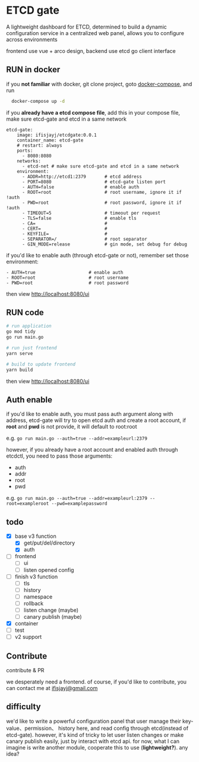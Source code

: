 # ETCD gate

A lightweight dashboard for ETCD, determined to build a dynamic configuration service in a centralized web panel, allows you to configure across environments

frontend use vue + arco design, backend use etcd go client interface

## RUN in docker

if you **not familiar** with docker, git clone project, goto [docker-compose](https://github.com/Jayj1997/etcdgate/blob/base/docker-compose.yaml), and run

``` bash
  docker-compose up -d
```

if you **already have a etcd compose file**, add this in your compose file, make sure etcd-gate and etcd in a same network

```docker
etcd-gate:
    image: ifisjayj/etcdgate:0.0.1
    container_name: etcd-gate
    # restart: always
    ports:
      - 8080:8080
    networks:
      - etcd-net # make sure etcd-gate and etcd in a same network
    environment:
      - ADDR=http://etcd1:2379       # etcd address
      - PORT=8080                    # etcd-gate listen port
      - AUTH=false                   # enable auth
      - ROOT=root                    # root username, ignore it if !auth
      - PWD=root                     # root password, ignore it if !auth
      - TIMEOUT=5                    # timeout per request
      - TLS=false                    # enable tls
      - CA=                          #
      - CERT=                        #
      - KEYFILE=                     #
      - SEPARATOR=/                  # root separator
      - GIN_MODE=release             # gin mode, set debug for debug
```

if you'd like to enable auth (through etcd-gate or not), remember set those environment:

```docker
- AUTH=true                    # enable auth
- ROOT=root                    # root username
- PWD=root                     # root password
```

then view <http://localhost:8080/ui>

## RUN code

``` bash
# run application
go mod tidy
go run main.go

# run just frontend
yarn serve

# build to update frontend
yarn build
```

then view <http://localhost:8080/ui>

## Auth enable

if you'd like to enable auth, you must pass auth argument along with address, etcd-gate will try to open etcd auth and create a root account, if **root** and **pwd** is not provide, it will default to root:root

e.g. ` go run main.go --auth=true --addr=exampleurl:2379 `

however, if you already have a root account and enabled auth through etcdctl, you need to pass those arguments:

* auth
* addr
* root
* pwd

e.g. ` go run main.go --auth=true --addr=exampleurl:2379 --root=exampleroot --pwd=examplepassword `

## todo

* [x] base v3 function
  * [x] get/put/del/directory
  * [x] auth
* [ ] frontend
  * [ ] ui
  * [ ] listen opened config
* [ ] finish v3 function
  * [ ] tls
  * [ ] history
  * [ ] namespace
  * [ ] rollback
  * [ ] listen change (maybe)
  * [ ] canary publish (maybe)
* [x] container
* [ ] test
* [ ] v2 support

## Contribute

contribute & PR

we desperately need a frontend. of course, if you'd like to contribute, you can contact me at ifisjayj@gmail.com

## difficulty

we'd like to write a powerful configuration panel that user manage their key-value、permission、 history here, and read config through etcd(instead of etcd-gate). however, it's kind of tricky to let user listen changes or make canary publish easily, just by interact with etcd api. for now, what I can imagine is write another module, cooperate this to use (**lightweight?**). any idea?
